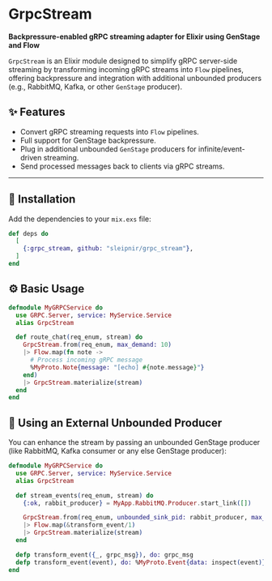 # GrpcStream

**Backpressure-enabled gRPC streaming adapter for Elixir using GenStage and Flow**

`GrpcStream` is an Elixir module designed to simplify gRPC server-side streaming by transforming incoming gRPC streams into `Flow` pipelines, offering backpressure and integration with additional unbounded producers (e.g., RabbitMQ, Kafka, or other `GenStage` producer).

## ✨ Features

- Convert gRPC streaming requests into `Flow` pipelines.
- Full support for GenStage backpressure.
- Plug in additional unbounded `GenStage` producers for infinite/event-driven streaming.
- Send processed messages back to clients via gRPC streams.

---


## 🚀 Installation

Add the dependencies to your `mix.exs` file:

```elixir
def deps do
  [
    {:grpc_stream, github: "sleipnir/grpc_stream"},
  ]
end
```

## ⚙️ Basic Usage

```elixir
defmodule MyGRPCService do
  use GRPC.Server, service: MyService.Service
  alias GrpcStream

  def route_chat(req_enum, stream) do
    GrpcStream.from(req_enum, max_demand: 10)
    |> Flow.map(fn note ->
      # Process incoming gRPC message
      %MyProto.Note{message: "[echo] #{note.message}"}
    end)
    |> GrpcStream.materialize(stream)
  end
end
``` 

## 🔁 Using an External Unbounded Producer

You can enhance the stream by passing an unbounded GenStage producer (like RabbitMQ, Kafka consumer or any else GenStage producer):

```elixir
defmodule MyGRPCService do
  use GRPC.Server, service: MyService.Service
  alias GrpcStream

  def stream_events(req_enum, stream) do
    {:ok, rabbit_producer} = MyApp.RabbitMQ.Producer.start_link([])

    GrpcStream.from(req_enum, unbounded_sink_pid: rabbit_producer, max_demand: 10)
    |> Flow.map(&transform_event/1)
    |> GrpcStream.materialize(stream)
  end

  defp transform_event({_, grpc_msg}), do: grpc_msg
  defp transform_event(event), do: %MyProto.Event{data: inspect(event)}
end
```
